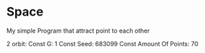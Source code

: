 # Space
My simple Program that attract point to each other


2 orbit:
Const G: 1
Const Seed: 683099
Const Amount Of Points: 70

